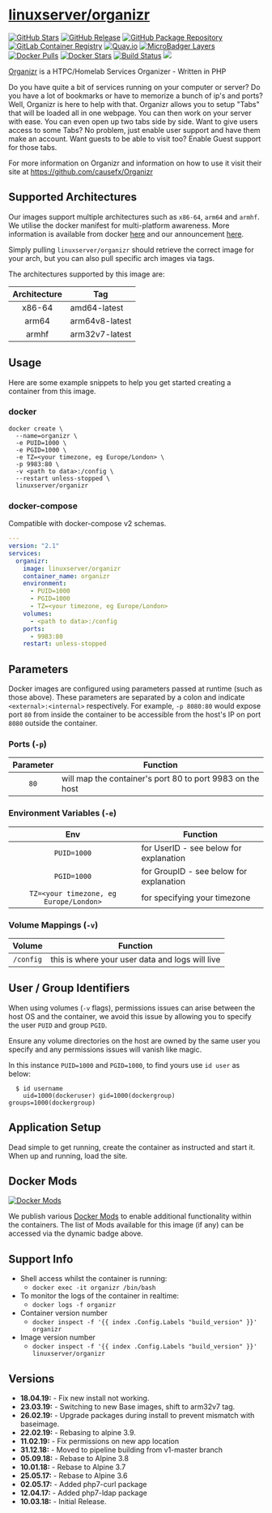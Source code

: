 # [linuxserver/organizr](https://github.com/linuxserver/docker-organizr)

[![GitHub Stars](https://img.shields.io/github/stars/linuxserver/docker-organizr.svg?style=flat-square&color=E68523&logo=github&logoColor=FFFFFF)](https://github.com/linuxserver/docker-organizr)
[![GitHub Release](https://img.shields.io/github/release/linuxserver/docker-organizr.svg?style=flat-square&color=E68523&logo=github&logoColor=FFFFFF)](https://github.com/linuxserver/docker-organizr/releases)
[![GitHub Package Repository](https://img.shields.io/static/v1.svg?style=flat-square&color=E68523&label=linuxserver.io&message=GitHub%20Package&logo=github&logoColor=FFFFFF)](https://github.com/linuxserver/docker-organizr/packages)
[![GitLab Container Registry](https://img.shields.io/static/v1.svg?style=flat-square&color=E68523&label=linuxserver.io&message=GitLab%20Registry&logo=gitlab&logoColor=FFFFFF)](https://gitlab.com/Linuxserver.io/docker-organizr/container_registry)
[![Quay.io](https://img.shields.io/static/v1.svg?style=flat-square&color=E68523&label=linuxserver.io&message=Quay.io)](https://quay.io/repository/linuxserver.io/organizr)
[![MicroBadger Layers](https://img.shields.io/microbadger/layers/linuxserver/organizr.svg?style=flat-square&color=E68523)](https://microbadger.com/images/linuxserver/organizr "Get your own version badge on microbadger.com")
[![Docker Pulls](https://img.shields.io/docker/pulls/linuxserver/organizr.svg?style=flat-square&color=E68523&label=pulls&logo=docker&logoColor=FFFFFF)](https://hub.docker.com/r/linuxserver/organizr)
[![Docker Stars](https://img.shields.io/docker/stars/linuxserver/organizr.svg?style=flat-square&color=E68523&label=stars&logo=docker&logoColor=FFFFFF)](https://hub.docker.com/r/linuxserver/organizr)
[![Build Status](https://ci.linuxserver.io/view/all/job/Docker-Pipeline-Builders/job/docker-organizr/job/master/badge/icon?style=flat-square)](https://ci.linuxserver.io/job/Docker-Pipeline-Builders/job/docker-organizr/job/master/)
[![](https://lsio-ci.ams3.digitaloceanspaces.com/linuxserver/organizr/latest/badge.svg)](https://lsio-ci.ams3.digitaloceanspaces.com/linuxserver/organizr/latest/index.html)

[Organizr](https://github.com/causefx/Organizr) is a HTPC/Homelab Services Organizer - Written in PHP

Do you have quite a bit of services running on your computer or server? 
Do you have a lot of bookmarks or have to memorize a bunch of ip's and ports? 
Well, Organizr is here to help with that. Organizr allows you to setup "Tabs" that will be loaded all in one webpage. 
You can then work on your server with ease. You can even open up two tabs side by side. 
Want to give users access to some Tabs? No problem, just enable user support and have them make an account. 
Want guests to be able to visit too? Enable Guest support for those tabs.

For more information on Organizr and information on how to use it visit their site at https://github.com/causefx/Organizr


## Supported Architectures

Our images support multiple architectures such as `x86-64`, `arm64` and `armhf`. We utilise the docker manifest for multi-platform awareness. More information is available from docker [here](https://github.com/docker/distribution/blob/master/docs/spec/manifest-v2-2.md#manifest-list) and our announcement [here](https://blog.linuxserver.io/2019/02/21/the-lsio-pipeline-project/).

Simply pulling `linuxserver/organizr` should retrieve the correct image for your arch, but you can also pull specific arch images via tags.

The architectures supported by this image are:

| Architecture | Tag |
| :----: | --- |
| x86-64 | amd64-latest |
| arm64 | arm64v8-latest |
| armhf | arm32v7-latest |


## Usage

Here are some example snippets to help you get started creating a container from this image.

### docker

```
docker create \
  --name=organizr \
  -e PUID=1000 \
  -e PGID=1000 \
  -e TZ=<your timezone, eg Europe/London> \
  -p 9983:80 \
  -v <path to data>:/config \
  --restart unless-stopped \
  linuxserver/organizr
```


### docker-compose

Compatible with docker-compose v2 schemas.

```yaml
---
version: "2.1"
services:
  organizr:
    image: linuxserver/organizr
    container_name: organizr
    environment:
      - PUID=1000
      - PGID=1000
      - TZ=<your timezone, eg Europe/London>
    volumes:
      - <path to data>:/config
    ports:
      - 9983:80
    restart: unless-stopped
```

## Parameters

Docker images are configured using parameters passed at runtime (such as those above). These parameters are separated by a colon and indicate `<external>:<internal>` respectively. For example, `-p 8080:80` would expose port `80` from inside the container to be accessible from the host's IP on port `8080` outside the container.

### Ports (`-p`)

| Parameter | Function |
| :----: | --- |
| `80` | will map the container's port 80 to port 9983 on the host |


### Environment Variables (`-e`)

| Env | Function |
| :----: | --- |
| `PUID=1000` | for UserID - see below for explanation |
| `PGID=1000` | for GroupID - see below for explanation |
| `TZ=<your timezone, eg Europe/London>` | for specifying your timezone |

### Volume Mappings (`-v`)

| Volume | Function |
| :----: | --- |
| `/config` | this is where your user data and logs will live |




## User / Group Identifiers

When using volumes (`-v` flags), permissions issues can arise between the host OS and the container, we avoid this issue by allowing you to specify the user `PUID` and group `PGID`.

Ensure any volume directories on the host are owned by the same user you specify and any permissions issues will vanish like magic.

In this instance `PUID=1000` and `PGID=1000`, to find yours use `id user` as below:

```
  $ id username
    uid=1000(dockeruser) gid=1000(dockergroup) groups=1000(dockergroup)
```

## Application Setup

Dead simple to get running, create the container as instructed and start it. When up and running, load the site.


## Docker Mods
[![Docker Mods](https://img.shields.io/badge/dynamic/yaml?style=for-the-badge&color=E68523&label=mods&query=%24.mods%5B%27organizr%27%5D.mod_count&url=https%3A%2F%2Fraw.githubusercontent.com%2Flinuxserver%2Fdocker-mods%2Fmaster%2Fmod-list.yml)](https://mods.linuxserver.io/?mod=organizr "view available mods for this container.")

We publish various [Docker Mods](https://github.com/linuxserver/docker-mods) to enable additional functionality within the containers. The list of Mods available for this image (if any) can be accessed via the dynamic badge above.


## Support Info

* Shell access whilst the container is running:
  * `docker exec -it organizr /bin/bash`
* To monitor the logs of the container in realtime:
  * `docker logs -f organizr`
* Container version number
  * `docker inspect -f '{{ index .Config.Labels "build_version" }}' organizr`
* Image version number
  * `docker inspect -f '{{ index .Config.Labels "build_version" }}' linuxserver/organizr`

## Versions

* **18.04.19:** - Fix new install not working.
* **23.03.19:** - Switching to new Base images, shift to arm32v7 tag.
* **26.02.19:** - Upgrade packages during install to prevent mismatch with baseimage.
* **22.02.19:** - Rebasing to alpine 3.9.
* **11.02.19:** - Fix permissions on new app location
* **31.12.18:** - Moved to pipeline building from v1-master branch
* **05.09.18:** - Rebase to Alpine 3.8
* **10.01.18:** - Rebase to Alpine 3.7
* **25.05.17:** - Rebase to Alpine 3.6
* **02.05.17:** - Added php7-curl package
* **12.04.17:** - Added php7-ldap package
* **10.03.18:** - Initial Release.
